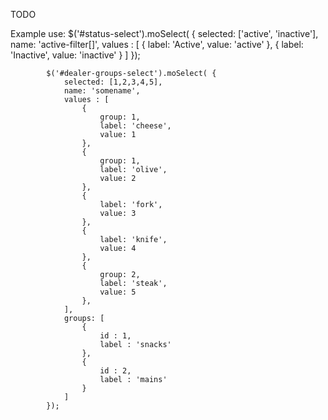 TODO

Example use:
            $('#status-select').moSelect( {
                selected: ['active', 'inactive'],
                name: 'active-filter[]',
                values : [
                    {
                        label: 'Active',
                        value: 'active'
                    },
                    {
                        label: 'Inactive',
                        value: 'inactive'
                    }
                ]
            });

            $('#dealer-groups-select').moSelect( {
                selected: [1,2,3,4,5],
                name: 'somename',
                values : [
                    {
                        group: 1,
                        label: 'cheese',
                        value: 1
                    },
                    {
                        group: 1,
                        label: 'olive',
                        value: 2
                    },
                    {
                        label: 'fork',
                        value: 3
                    },
                    {
                        label: 'knife',
                        value: 4
                    },
                    {
                        group: 2,
                        label: 'steak',
                        value: 5
                    },
                ],
                groups: [
                    {
                        id : 1,
                        label : 'snacks'
                    },
                    {
                        id : 2,
                        label : 'mains'
                    }
                ]
            });
